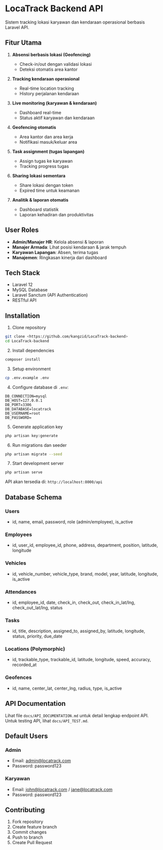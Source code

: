 # LocaTrack Backend API

Sistem tracking lokasi karyawan dan kendaraan operasional berbasis Laravel API.

## Fitur Utama

1. **Absensi berbasis lokasi (Geofencing)**

    - Check-in/out dengan validasi lokasi
    - Deteksi otomatis area kantor

2. **Tracking kendaraan operasional**

    - Real-time location tracking
    - History perjalanan kendaraan

3. **Live monitoring (karyawan & kendaraan)**

    - Dashboard real-time
    - Status aktif karyawan dan kendaraan

4. **Geofencing otomatis**

    - Area kantor dan area kerja
    - Notifikasi masuk/keluar area

5. **Task assignment (tugas lapangan)**

    - Assign tugas ke karyawan
    - Tracking progress tugas

6. **Sharing lokasi sementara**

    - Share lokasi dengan token
    - Expired time untuk keamanan

7. **Analitik & laporan otomatis**
    - Dashboard statistik
    - Laporan kehadiran dan produktivitas

## User Roles

-   **Admin/Manajer HR**: Kelola absensi & laporan
-   **Manajer Armada**: Lihat posisi kendaraan & jarak tempuh
-   **Karyawan Lapangan**: Absen, terima tugas
-   **Manajemen**: Ringkasan kinerja dari dashboard

## Tech Stack

-   Laravel 12
-   MySQL Database
-   Laravel Sanctum (API Authentication)
-   RESTful API

## Installation

1. Clone repository

```bash
git clone <https://github.com/kangzid/LocaTrack-backend>
cd LocaTrack-backend
```

2. Install dependencies

```bash
composer install
```

3. Setup environment

```bash
cp .env.example .env
```

4. Configure database di `.env`:

```env
DB_CONNECTION=mysql
DB_HOST=127.0.0.1
DB_PORT=3306
DB_DATABASE=locatrack
DB_USERNAME=root
DB_PASSWORD=
```

5. Generate application key

```bash
php artisan key:generate
```

6. Run migrations dan seeder

```bash
php artisan migrate --seed
```

7. Start development server

```bash
php artisan serve
```

API akan tersedia di: `http://localhost:8000/api`

## Database Schema

### Users

-   id, name, email, password, role (admin/employee), is_active

### Employees

-   id, user_id, employee_id, phone, address, department, position, latitude, longitude

### Vehicles

-   id, vehicle_number, vehicle_type, brand, model, year, latitude, longitude, is_active

### Attendances

-   id, employee_id, date, check_in, check_out, check_in_lat/lng, check_out_lat/lng, status

### Tasks

-   id, title, description, assigned_to, assigned_by, latitude, longitude, status, priority, due_date

### Locations (Polymorphic)

-   id, trackable_type, trackable_id, latitude, longitude, speed, accuracy, recorded_at

### Geofences

-   id, name, center_lat, center_lng, radius, type, is_active

## API Documentation

Lihat file `docs/API_DOCUMENTATION.md` untuk detail lengkap endpoint API.
Untuk testing API, lihat `docs/API_TEST.md`.

## Default Users

### Admin

-   Email: admin@locatrack.com
-   Password: password123

### Karyawan

-   Email: john@locatrack.com / jane@locatrack.com
-   Password: password123

## Contributing

1. Fork repository
2. Create feature branch
3. Commit changes
4. Push to branch
5. Create Pull Request
